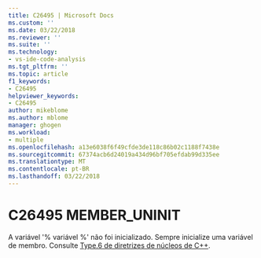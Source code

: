 ```yaml
---
title: C26495 | Microsoft Docs
ms.custom: ''
ms.date: 03/22/2018
ms.reviewer: ''
ms.suite: ''
ms.technology:
- vs-ide-code-analysis
ms.tgt_pltfrm: ''
ms.topic: article
f1_keywords:
- C26495
helpviewer_keywords:
- C26495
author: mikeblome
ms.author: mblome
manager: ghogen
ms.workload:
- multiple
ms.openlocfilehash: a13e6038f6f49cfde3de118c86b02c1188f7438e
ms.sourcegitcommit: 67374acb6d24019a434d96bf705efdab99d335ee
ms.translationtype: MT
ms.contentlocale: pt-BR
ms.lasthandoff: 03/22/2018
---
```

# <a name="c26495-memberuninit"></a>C26495 MEMBER_UNINIT

A variável '% variável %' não foi inicializado. Sempre inicialize uma variável de membro. Consulte [Type.6 de diretrizes de núcleos de C++](https://github.com/isocpp/CppCoreGuidelines/blob/master/CppCoreGuidelines.md#SS-type).
